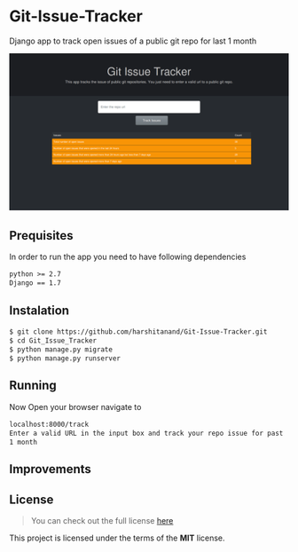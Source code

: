 # Git-Issue-Tracker
Django app to track open issues of a public git repo for last 1 month

![App Preview](https://raw.githubusercontent.com/harshitanand/Git-Issue-Tracker/master/img/1.png)

## Prequisites
In order to run the app you need to have following dependencies
    
    python >= 2.7
    Django == 1.7
## Instalation

    $ git clone https://github.com/harshitanand/Git-Issue-Tracker.git
    $ cd Git_Issue_Tracker
    $ python manage.py migrate
    $ python manage.py runserver

## Running
Now Open your browser navigate to 

    localhost:8000/track
    Enter a valid URL in the input box and track your repo issue for past 1 month

## Improvements

## License
>You can check out the full license [here](https://github.com/harshitanand/Git-Issue-Tracker/blob/master/LICENSE)

This project is licensed under the terms of the **MIT** license.
